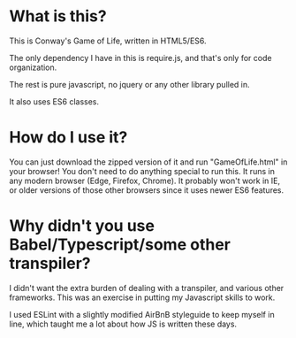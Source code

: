 What is this?
=============
This is Conway's Game of Life, written in HTML5/ES6.

The only dependency I have in this is require.js, and that's only for code organization.

The rest is pure javascript, no jquery or any other library pulled in.

It also uses ES6 classes.

How do I use it?
================
You can just download the zipped version of it and run "GameOfLife.html" in your browser!  You don't need to do anything special to run this. It runs in any modern browser (Edge, Firefox, Chrome).  It probably won't work in IE, or older versions of those other browsers since it uses newer ES6 features.

Why didn't you use Babel/Typescript/some other transpiler?
===========================================================
I didn't want the extra burden of dealing with a transpiler, and various other frameworks. This was an exercise in putting my Javascript skills to work.

I used ESLint with a slightly modified AirBnB styleguide to keep myself in line, which taught me a lot about how JS is written these days.